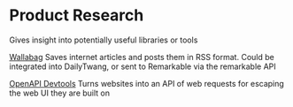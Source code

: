 # Product Research
Gives insight into potentially useful libraries or tools

[Wallabag](https://wallabag.org/)
Saves internet articles and posts them in RSS format. Could be integrated into DailyTwang, or sent to Remarkable via the remarkable API

[OpenAPI Devtools](https://chromewebstore.google.com/detail/openapi-devtools/jelghndoknklgabjgaeppjhommkkmdii?pli=1)
Turns websites into an API of web requests for escaping the web UI they are built on

